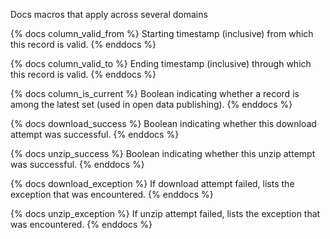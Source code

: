 Docs macros that apply across several domains

{% docs column_valid_from %}
Starting timestamp (inclusive) from which this record is valid.
{% enddocs %}

{% docs column_valid_to %}
Ending timestamp (inclusive) through which this record is valid.
{% enddocs %}

{% docs column_is_current %}
Boolean indicating whether a record is among the latest set (used in open data publishing).
{% enddocs %}

{% docs download_success %}
Boolean indicating whether this download attempt was successful.
{% enddocs %}

{% docs unzip_success %}
Boolean indicating whether this unzip attempt was successful.
{% enddocs %}

{% docs download_exception %}
If download attempt failed, lists the exception that was encountered.
{% enddocs %}

{% docs unzip_exception %}
If unzip attempt failed, lists the exception that was encountered.
{% enddocs %}
